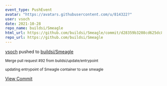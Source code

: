 ```yaml
---
event_type: PushEvent
avatar: "https://avatars.githubusercontent.com/u/814322?"
user: vsoch
date: 2021-10-28
repo_name: buildsi/Smeagle
html_url: https://github.com/buildsi/Smeagle/commit/d28359b3208cd625dc8e339cfdc5f53b351d2bfe
repo_url: https://github.com/buildsi/Smeagle
---
```


<a href='https://github.com/vsoch' target='_blank'>vsoch</a> pushed to <a href='https://github.com/buildsi/Smeagle' target='_blank'>buildsi/Smeagle</a>

<small>Merge pull request #92 from buildsi/update/entrypoint

updating entrypoint of Smeagle container to use smeagle</small>

<a href='https://github.com/buildsi/Smeagle/commit/d28359b3208cd625dc8e339cfdc5f53b351d2bfe' target='_blank'>View Commit</a>